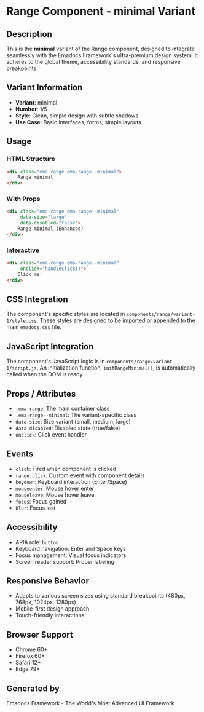 # Range Component - minimal Variant

## Description
This is the **minimal** variant of the Range component, designed to integrate seamlessly with the Emadocs Framework's ultra-premium design system. It adheres to the global theme, accessibility standards, and responsive breakpoints.

## Variant Information
- **Variant**: minimal
- **Number**: 1/5
- **Style**: Clean, simple design with subtle shadows
- **Use Case**: Basic interfaces, forms, simple layouts

## Usage

### HTML Structure
```html
<div class="ema-range ema-range--minimal">
    Range minimal
</div>
```

### With Props
```html
<div class="ema-range ema-range--minimal" 
     data-size="large" 
     data-disabled="false">
    Range minimal (Enhanced)
</div>
```

### Interactive
```html
<div class="ema-range ema-range--minimal" 
     onclick="handleClick()">
    Click me!
</div>
```

## CSS Integration
The component's specific styles are located in `components/range/variant-1/style.css`. These styles are designed to be imported or appended to the main `emadocs.css` file.

## JavaScript Integration
The component's JavaScript logic is in `components/range/variant-1/script.js`. An initialization function, `initRangeMinimal()`, is automatically called when the DOM is ready.

## Props / Attributes
- `.ema-range`: The main container class
- `.ema-range--minimal`: The variant-specific class
- `data-size`: Size variant (small, medium, large)
- `data-disabled`: Disabled state (true/false)
- `onclick`: Click event handler

## Events
- `click`: Fired when component is clicked
- `range:click`: Custom event with component details
- `keydown`: Keyboard interaction (Enter/Space)
- `mouseenter`: Mouse hover enter
- `mouseleave`: Mouse hover leave
- `focus`: Focus gained
- `blur`: Focus lost

## Accessibility
- ARIA role: `button`
- Keyboard navigation: Enter and Space keys
- Focus management: Visual focus indicators
- Screen reader support: Proper labeling

## Responsive Behavior
- Adapts to various screen sizes using standard breakpoints (480px, 768px, 1024px, 1280px)
- Mobile-first design approach
- Touch-friendly interactions

## Browser Support
- Chrome 60+
- Firefox 60+
- Safari 12+
- Edge 79+

## Generated by
Emadocs Framework - The World's Most Advanced UI Framework
